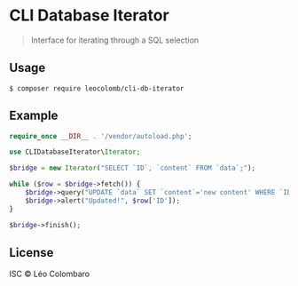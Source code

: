 # CLI Database Iterator

> Interface for iterating through a SQL selection

## Usage

```shell
$ composer require leocolomb/cli-db-iterator
```

## Example

```php
require_once __DIR__ . '/vendor/autoload.php';

use CLIDatabaseIterator\Iterator;

$bridge = new Iterator("SELECT `ID`, `content` FROM `data`;");

while ($row = $bridge->fetch()) {
    $bridge->query("UPDATE `data` SET `content`='new content' WHERE `ID`={$row['ID']};", true);
    $bridge->alert("Updated!", $row['ID']);
}

$bridge->finish();
```

## License

ISC © Léo Colombaro
